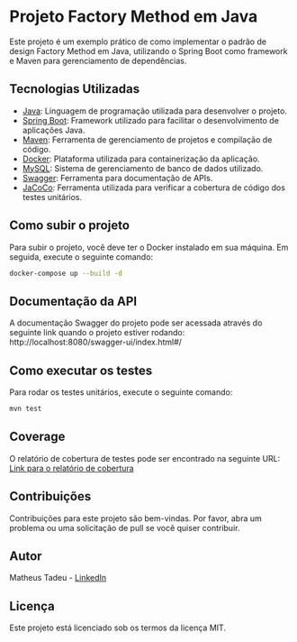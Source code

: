 # Projeto Factory Method em Java

Este projeto é um exemplo prático de como implementar o padrão de design Factory Method em Java, utilizando o Spring Boot como framework e Maven para gerenciamento de dependências.


## Tecnologias Utilizadas
- [Java](https://www.java.com/): Linguagem de programação utilizada para desenvolver o projeto.
- [Spring Boot](https://spring.io/projects/spring-boot): Framework utilizado para facilitar o desenvolvimento de aplicações Java.
- [Maven](https://maven.apache.org/): Ferramenta de gerenciamento de projetos e compilação de código.
- [Docker](https://www.docker.com/): Plataforma utilizada para containerização da aplicação.
- [MySQL](https://www.mysql.com/): Sistema de gerenciamento de banco de dados utilizado.
- [Swagger](https://swagger.io/): Ferramenta para documentação de APIs.
- [JaCoCo](https://www.eclemma.org/jacoco/): Ferramenta utilizada para verificar a cobertura de código dos testes unitários.


## Como subir o projeto

Para subir o projeto, você deve ter o Docker instalado em sua máquina. Em seguida, execute o seguinte comando:

```bash
docker-compose up --build -d
```


## Documentação da API

A documentação Swagger do projeto pode ser acessada através do seguinte link quando o projeto estiver rodando: http://localhost:8080/swagger-ui/index.html#/


## Como executar os testes

Para rodar os testes unitários, execute o seguinte comando:

```bash
mvn test
```


## Coverage

O relatório de cobertura de testes pode ser encontrado na seguinte URL: [Link para o relatório de cobertura](http://localhost:63342/factory-method-in-java/target/site/jacoco/index.html)


## Contribuições

Contribuições para este projeto são bem-vindas. Por favor, abra um problema ou uma solicitação de pull se você quiser contribuir.


## Autor

Matheus Tadeu - [LinkedIn](https://www.linkedin.com/in/matheus-tadeu-482a00134/)


## Licença

Este projeto está licenciado sob os termos da licença MIT.